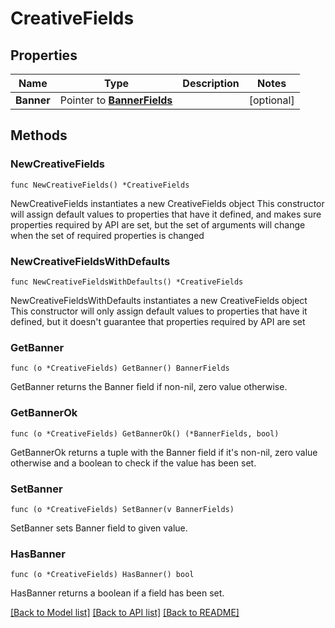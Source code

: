 # CreativeFields

## Properties

Name | Type | Description | Notes
------------ | ------------- | ------------- | -------------
**Banner** | Pointer to [**BannerFields**](BannerFields.md) |  | [optional] 

## Methods

### NewCreativeFields

`func NewCreativeFields() *CreativeFields`

NewCreativeFields instantiates a new CreativeFields object
This constructor will assign default values to properties that have it defined,
and makes sure properties required by API are set, but the set of arguments
will change when the set of required properties is changed

### NewCreativeFieldsWithDefaults

`func NewCreativeFieldsWithDefaults() *CreativeFields`

NewCreativeFieldsWithDefaults instantiates a new CreativeFields object
This constructor will only assign default values to properties that have it defined,
but it doesn't guarantee that properties required by API are set

### GetBanner

`func (o *CreativeFields) GetBanner() BannerFields`

GetBanner returns the Banner field if non-nil, zero value otherwise.

### GetBannerOk

`func (o *CreativeFields) GetBannerOk() (*BannerFields, bool)`

GetBannerOk returns a tuple with the Banner field if it's non-nil, zero value otherwise
and a boolean to check if the value has been set.

### SetBanner

`func (o *CreativeFields) SetBanner(v BannerFields)`

SetBanner sets Banner field to given value.

### HasBanner

`func (o *CreativeFields) HasBanner() bool`

HasBanner returns a boolean if a field has been set.


[[Back to Model list]](../README.md#documentation-for-models) [[Back to API list]](../README.md#documentation-for-api-endpoints) [[Back to README]](../README.md)


